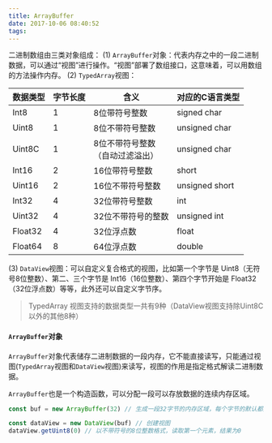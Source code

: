 ```yaml
---
title: ArrayBuffer
date: 2017-10-06 08:40:52
tags:
---
```

二进制数组由三类对象组成：
(1) `ArrayBuffer`对象：代表内存之中的一段二进制数据，可以通过“视图”进行操作。“视图”部署了数组接口，这意味着，可以用数组的方法操作内存。
(2) `TypedArray`视图：

数据类型 | 字节长度 | 含义 | 对应的C语言类型
---|---|---|---
Int8 | 1 | 8位带符号整数 | signed char
Uint8 | 1 | 8位不带符号整数 | unsigned char
Uint8C | 1 | 8位不带符号整数<br />（自动过滤溢出） | unsigned char
Int16 | 2 | 16位带符号整数 | short
Uint16 | 2 | 16位不带符号整数 | unsigned short
Int32 | 4 | 32位带符号整数 | int
Uint32 | 4 | 32位不带符号的整数 | unsigned int
Float32 | 4 | 32位浮点数 | float
Float64 | 8 | 64位浮点数 | double

(3) `DataView`视图：可以自定义复合格式的视图，比如第一个字节是 Uint8（无符号8位整数）、第二、三个字节是 Int16（16位整数）、第四个字节开始是 Float32（32位浮点数）等等，此外还可以自定义字节序。

> TypedArray 视图支持的数据类型一共有9种（DataView视图支持除Uint8C以外的其他8种）

#### `ArrayBuffer`对象

`ArrayBuffer`对象代表储存二进制数据的一段内存，它不能直接读写，只能通过视图(`TypedArray`视图和`DataView`视图)来读写，视图的作用是指定格式解读二进制数据。

`ArrayBuffer`也是一个构造函数，可以分配一段可以存放数据的连续内存区域。
```js
const buf = new ArrayBuffer(32) // 生成一段32字节的内存区域，每个字节的默认都是0。

const dataView = new DataView(buf) // 创建视图
dataView.getUint8(0) // 以不带符号的8位整数格式，读取第一个元素，结果为0
```
